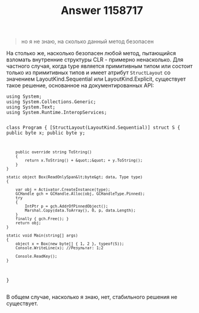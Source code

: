 ﻿---
title: "Answer 1158717"
se.owner.user_id: 240512
se.owner.display_name: "MSDN.WhiteKnight"
se.owner.link: "https://ru.stackoverflow.com/users/240512/msdn-whiteknight"
se.answer_id: 1158717
se.question_id: 1158696
se.post_type: answer
se.is_accepted: False
---
<blockquote>
<p>но я не знаю, на сколько данный метод безопасен</p>
</blockquote>
<p>На столько же, насколько безопасен любой метод, пытающийся взломать внутренние структуры CLR - примерно ненасколько. Для частного случая, когда type является примитивным типом или состоит только из примитивных типов и имеет атрибут <code>StructLayout</code> со значением LayoutKind.Sequential или LayoutKind.Explicit, существует такое решение, основанное на документированных API:</p>
<pre><code>using System;
using System.Collections.Generic;
using System.Text;
using System.Runtime.InteropServices;

class Program
{
    [StructLayout(LayoutKind.Sequential)]
    struct S
    {
        public byte x;
        public byte y;

        public override string ToString()
        {
            return x.ToString() + &quot;;&quot; + y.ToString();
        }
    }

    static object Box(ReadOnlySpan&lt;byte&gt; data, Type type)
    {

        var obj = Activator.CreateInstance(type);
        GCHandle gch = GCHandle.Alloc(obj, GCHandleType.Pinned);
        try
        {
            IntPtr p = gch.AddrOfPinnedObject();
            Marshal.Copy(data.ToArray(), 0, p, data.Length);
        }
        finally { gch.Free(); }
        return obj;
    }

    static void Main(string[] args)
    {
        object x = Box(new byte[] { 1, 2 }, typeof(S));
        Console.WriteLine(x); //Результат: 1;2

        Console.ReadKey();
    }
}
</code></pre>
<p>В общем случае, насколько я знаю, нет, стабильного решения не существует.</p>
